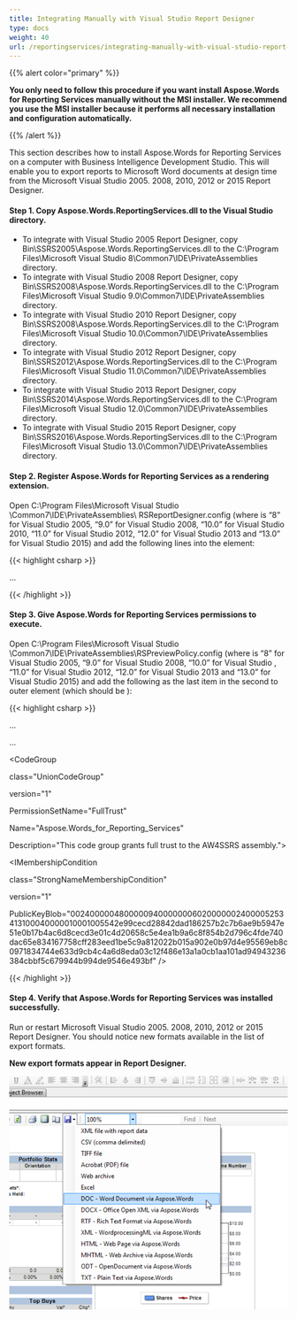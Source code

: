 ```yaml
---
title: Integrating Manually with Visual Studio Report Designer
type: docs
weight: 40
url: /reportingservices/integrating-manually-with-visual-studio-report-designer/
---
```


{{% alert color="primary" %}} 

**You only need to follow this procedure if you want install Aspose.Words for Reporting Services manually without the MSI installer. We recommend you use the MSI installer because it performs all necessary installation and configuration automatically.**

{{% /alert %}} 

This section describes how to install Aspose.Words for Reporting Services on a computer with Business Intelligence Development Studio. This will enable you to export reports to Microsoft Word documents at design time from the Microsoft Visual Studio 2005. 2008, 2010, 2012 or 2015 Report Designer.
#### **Step 1. Copy Aspose.Words.ReportingServices.dll to the Visual Studio directory.**
- To integrate with Visual Studio 2005 Report Designer, copy Bin\SSRS2005\Aspose.Words.ReportingServices.dll to the C:\Program Files\Microsoft Visual Studio 8\Common7\IDE\PrivateAssemblies directory.
- To integrate with Visual Studio 2008 Report Designer, copy Bin\SSRS2008\Aspose.Words.ReportingServices.dll to the C:\Program Files\Microsoft Visual Studio 9.0\Common7\IDE\PrivateAssemblies directory.
- To integrate with Visual Studio 2010 Report Designer, copy Bin\SSRS2008\Aspose.Words.ReportingServices.dll to the C:\Program Files\Microsoft Visual Studio 10.0\Common7\IDE\PrivateAssemblies directory.
- To integrate with Visual Studio 2012 Report Designer, copy Bin\SSRS2012\Aspose.Words.ReportingServices.dll to the C:\Program Files\Microsoft Visual Studio 11.0\Common7\IDE\PrivateAssemblies directory.
- To integrate with Visual Studio 2013 Report Designer, copy Bin\SSRS2014\Aspose.Words.ReportingServices.dll to the C:\Program Files\Microsoft Visual Studio 12.0\Common7\IDE\PrivateAssemblies directory.
- To integrate with Visual Studio 2015 Report Designer, copy Bin\SSRS2016\Aspose.Words.ReportingServices.dll to the C:\Program Files\Microsoft Visual Studio 13.0\Common7\IDE\PrivateAssemblies directory.
#### **Step 2. Register Aspose.Words for Reporting Services as a rendering extension.**
Open C:\Program Files\Microsoft Visual Studio <Version>\Common7\IDE\PrivateAssemblies\ RSReportDesigner.config (where <Version> is “8” for Visual Studio 2005, “9.0” for Visual Studio 2008, “10.0” for Visual Studio 2010, “11.0” for Visual Studio 2012, “12.0” for Visual Studio 2013 and “13.0” for Visual Studio 2015) and add the following lines into the <Render> element:

{{< highlight csharp >}}

 <Render>

...

<!--Start here.-->

<Extension Name="AWDOC" Type="Aspose.Words.ReportingServices.DocRenderer,Aspose.Words.ReportingServices"/>

<Extension Name="AWRTF" Type="Aspose.Words.ReportingServices.RtfRenderer,Aspose.Words.ReportingServices"/>

<Extension Name="AWWML" Type="Aspose.Words.ReportingServices.WordMLRenderer,Aspose.Words.ReportingServices"/>

<Extension Name="AWDOCX" Type="Aspose.Words.ReportingServices.DocxRenderer,Aspose.Words.ReportingServices"/>

<Extension Name="AWHTML" Type="Aspose.Words.ReportingServices.HtmlRenderer,Aspose.Words.ReportingServices"/>

<Extension Name="AWMHTML" Type="Aspose.Words.ReportingServices.MhtmlRenderer,Aspose.Words.ReportingServices"/>

<Extension Name="AWODT" Type="Aspose.Words.ReportingServices.OdtRenderer,Aspose.Words.ReportingServices"/>

<Extension Name="AWTXT" Type="Aspose.Words.ReportingServices.TxtRenderer,Aspose.Words.ReportingServices"/>

<Extension Name="AWXPS" Type="Aspose.Words.ReportingServices.XpsRenderer,Aspose.Words.ReportingServices"/>

<Extension Name="AWEPUB" Type="Aspose.Words.ReportingServices.EpubRenderer,Aspose.Words.ReportingServices"/>

<!--End here.-->

</Render>



{{< /highlight >}}
#### **Step 3. Give Aspose.Words for Reporting Services permissions to execute.**
Open C:\Program Files\Microsoft Visual Studio <Version>\Common7\IDE\PrivateAssemblies\RSPreviewPolicy.config (where <Version> is “8” for Visual Studio 2005, “9.0” for Visual Studio 2008, “10.0” for Visual Studio , “11.0” for Visual Studio 2012, “12.0” for Visual Studio 2013 and “13.0” for Visual Studio 2015) and add the following as the last item in the second to outer <CodeGroup> element (which should be <CodeGroup class="FirstMatchCodeGroup" version="1" PermissionSetName="Execution" Description="This code group grants MyComputer code Execution permission. ">):

{{< highlight csharp >}}

 <CodeGroup>

...

<CodeGroup>

...

<!--Start here.-->

<CodeGroup

class="UnionCodeGroup"

version="1"

PermissionSetName="FullTrust"

Name="Aspose.Words_for_Reporting_Services"

Description="This code group grants full trust to the AW4SSRS assembly.">

<IMembershipCondition

class="StrongNameMembershipCondition"

version="1"

PublicKeyBlob="00240000048000009400000006020000002400005253413100040000010001005542e99cecd28842dad186257b2c7b6ae9b5947e51e0b17b4ac6d8cecd3e01c4d20658c5e4ea1b9a6c8f854b2d796c4fde740dac65e834167758cff283eed1be5c9a812022b015a902e0b97d4e95569eb8c0971834744e633d9cb4c4a6d8eda03c12f486e13a1a0cb1aa101ad94943236384cbbf5c679944b994de9546e493bf" />

</CodeGroup>

<!--End here.-->

</CodeGroup>

</CodeGroup>



{{< /highlight >}}
#### **Step 4. Verify that Aspose.Words for Reporting Services was installed successfully.**
Run or restart Microsoft Visual Studio 2005. 2008, 2010, 2012 or 2015 Report Designer. You should notice new formats available in the list of export formats.

**New export formats appear in Report Designer.** 

![todo:image_alt_text](integrating-manually-with-visual-studio-report-designer_1.png)
